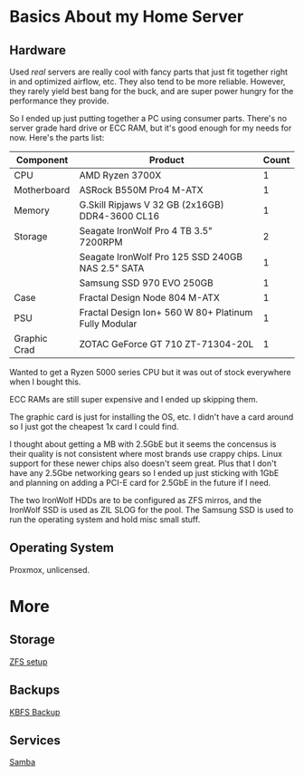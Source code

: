 # Basics About my Home Server

## Hardware

Used *real* servers are really cool with fancy parts that just fit together
right in and optimized airflow, etc. They also tend to be more reliable.
However, they rarely yield best bang for the buck, and are super power hungry
for the performance they provide.

So I ended up just putting together a PC using consumer parts. There's no
server grade hard drive or ECC RAM, but it's good enough for my needs for now.
Here's the parts list:

| Component    | Product                                              | Count |
|--------------|------------------------------------------------------|-------|
| CPU          | AMD Ryzen 3700X                                      | 1     |
| Motherboard  | ASRock B550M Pro4 M-ATX                              | 1     |
| Memory       | G.Skill Ripjaws V 32 GB (2x16GB) DDR4-3600 CL16      | 1     |
| Storage      | Seagate IronWolf Pro 4 TB 3.5" 7200RPM               | 2     |
|              | Seagate IronWolf Pro 125 SSD 240GB NAS 2.5" SATA     | 1     |
|              | Samsung SSD 970 EVO 250GB                            | 1     |
| Case         | Fractal Design Node 804 M-ATX                        | 1     |
| PSU          | Fractal Design Ion+ 560 W 80+ Platinum Fully Modular | 1     |
| Graphic Crad | ZOTAC GeForce GT 710 ZT-71304-20L                    | 1     |

Wanted to get a Ryzen 5000 series CPU but it was out of stock everywhere when I
bought this.

ECC RAMs are still super expensive and I ended up skipping them.

The graphic card is just for installing the OS, etc. I didn't have a card
around so I just got the cheapest 1x card I could find.

I thought about getting a MB with 2.5GbE but it seems the concensus is their
quality is not consistent where most brands use crappy chips. Linux support for
these newer chips also doesn't seem great. Plus that I don't have any 2.5Gbe
networking gears so I ended up just sticking with 1GbE and planning on adding a
PCI-E card for 2.5GbE in the future if I need.

The two IronWolf HDDs are to be configured as ZFS mirros, and the IronWolf SSD
is used as ZIL SLOG for the pool. The Samsung SSD is used to run the operating
system and hold misc small stuff.

## Operating System

Proxmox, unlicensed.

# More

## Storage

[ZFS setup](zfs.md)

## Backups

[KBFS Backup](backup-kbfs.md)

## Services

[Samba](samba.md)
